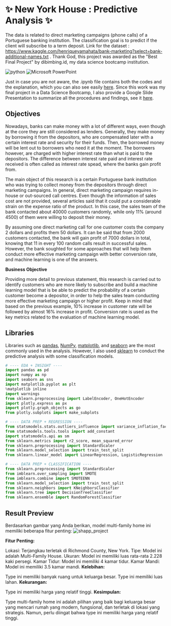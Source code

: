 # ✨ New York House : Predictive Analysis ✨ 
The data is related to direct marketing campaigns (phone calls) of a Portuguese banking institution. The classification goal is to predict if the client will subscribe to a term deposit. Link for the dataset : https://www.kaggle.com/henriqueyamahata/bank-marketing?select=bank-additional-names.txt . Thank God, this project was awarded as the "Best Final Project" by dibimbing.id, my data science bootcamp institution.

![python](https://img.shields.io/badge/Python-3776AB?style=for-the-badge&logo=python&logoColor=white)
![Microsoft PowerPoint](https://img.shields.io/badge/Microsoft_PowerPoint-B7472A?style=for-the-badge&logo=microsoft-powerpoint&logoColor=white)


Just in case you are not aware, the .ipynb file contains both the codes and the explanation, which you can also see easily [here](https://indrayantom.github.io/Bank_Marketing_Predictive/). Since this work was my final project in a Data Science Bootcamp, I also provide a Google Slide Presentation to summarize all the procedures and findings, see it [here](https://docs.google.com/presentation/d/1XxfgQliJreu22A_ZNEC0bhTklE0TXCUiNk4umcbErE0/edit?usp=sharing).

## Objectives 
Nowadays, banks can make money with a lot of different ways, even though at the core they are still considered as lenders. Generally, they make money by borrowing it from the depositors, who are compensated later with a certain interest rate and security for their funds. Then, the borrowed money will be lent out to borrowers who need it at the moment. The borrowers however, are charged with higher interest rate than what is paid to the depositors. The difference between interest rate paid and interest rate received is often called as interest rate spead, where the banks gain profit from.

The main object of this research is a certain Portuguese bank institution who was trying to collect money from the depositors through direct marketing campaigns. In general, direct marketing campaign requires in-house or out-sourced call centres. Even though the information of sales cost are not provided, several articles said that it could put a considerable strain on the expense ratio of the product. In this case, the sales team of the bank contacted about 40000 customers randomly, while only 11% (around 4500) of them were willing to deposit their money.

By assuming one direct marketing call for one customer costs the company 2 dollars and profits them 50  dollars. It can be said that from 2000 customers contacted, the bank will gain profit of 7000 dollars in total, knowing that 11 in every 100 random calls result in successful sales. However, the bank soughted for some approaches that will help them conduct more effective marketing campaign with better conversion rate, and machine learning is one of the answers.

**Business Objective**

Providing more detail to previous statement, this research is carried out to identify customers who are more likely to subscribe and build a machine learning model that is be able to predict the probability of a certain customer become a depositor, in order to help the sales team conducting more effective marketing campaign or higher profit. Keep in mind that based on the previous example, 10% increase in customer rate will be followed by almost 16% increase in profit. Conversion rate is used as the key metrics related to the evaluation of machine learning model.

## Libraries
Libraries such as [pandas](https://pandas.pydata.org/), [NumPy](https://numpy.org/), [matplotlib](https://matplotlib.org/), and [seaborn](https://seaborn.pydata.org/) are the most commonly used in the analysis. However, I also used [sklearn](https://scikit-learn.org/stable/) to conduct the predictive analysis with some classification models.
```python
# ---- EDA + INSIGHT ----
import pandas as pd
import numpy as np
import seaborn as sns
import matplotlib.pyplot as plt
%matplotlib inline
import warnings
from sklearn.preprocessing import LabelEncoder, OneHotEncoder
import plotly.express as px
import plotly.graph_objects as go
from plotly.subplots import make_subplots

# ---- DATA PREP + REGRESSION ----
from statsmodels.stats.outliers_influence import variance_inflation_factor as vif
from statsmodels.tools.tools import add_constant
import statsmodels.api as sm
from sklearn.metrics import r2_score, mean_squared_error
from sklearn.preprocessing import StandardScaler
from sklearn.model_selection import train_test_split
from sklearn.linear_model import LinearRegression, LogisticRegression

# ---- DATA PREP + CLASSIFICATION ----
from sklearn.preprocessing import StandardScaler
from imblearn.over_sampling import SMOTE
from imblearn.combine import SMOTEENN
from sklearn.model_selection import train_test_split
from sklearn.neighbors import KNeighborsClassifier
from sklearn.tree import DecisionTreeClassifier
from sklearn.ensemble import RandomForestClassifier

```

## Result Preview
Berdasarkan gambar yang Anda berikan, model multi-family home ini memiliki beberapa fitur penting:
![shapp_project](https://user-images.githubusercontent.com/92590596/156873400-f4e34d86-77e9-4461-b92d-70f811222be3.png)

**Fitur Penting:**

Lokasi: Terjangkau terletak di Richmond County, New York.
Tipe: Model ini adalah Multi-Family House.
Ukuran: Model ini memiliki luas rata-rata 2.228 kaki persegi.
Kamar Tidur: Model ini memiliki 4 kamar tidur.
Kamar Mandi: Model ini memiliki 3.5 kamar mandi.
**Kelebihan:**

Type ini memiliki banyak ruang untuk keluarga besar.
Type ini memiliki luas lahan.
**Kekurangan:**

Type ini memiliki harga yang relatif tinggi.
**Kesimpulan:**

Type multi-family home ini adalah pilihan yang baik bagi keluarga besar yang mencari rumah yang modern, fungsional, dan terletak di lokasi yang strategis. Namun, perlu diingat bahwa type ini memiliki harga yang relatif tinggi.

